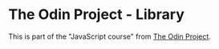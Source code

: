 # The Odin Project - Library
This is part of the "JavaScript course" from [The Odin Project](https://www.theodinproject.com/).
